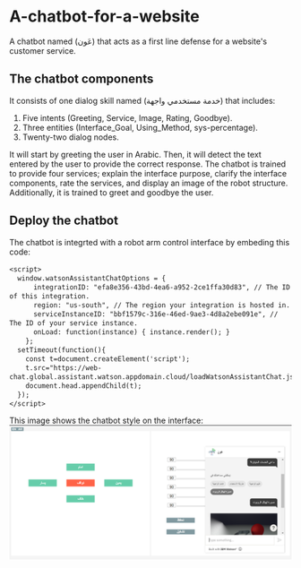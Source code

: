 # A-chatbot-for-a-website
A chatbot named (عَون) that acts as a first line defense for a website's customer service. 

## The chatbot components
It consists of one dialog skill named (خدمة مستخدمي واجهة) that includes:
  1. Five intents (Greeting, Service, Image, Rating, Goodbye).
  2. Three entities (Interface_Goal‬, Using_Method‬, sys-percentage).
  3. Twenty-two dialog nodes.

It will start by greeting the user in Arabic. Then, it will detect the text entered by the user to provide the correct response. The chatbot is trained to provide four services; explain the interface purpose, clarify the interface components, rate the services, and display an image of the robot structure.  Additionally, it is trained to greet and goodbye the user.

## Deploy the chatbot 
The chatbot is integrted with a robot arm control interface by embeding this code:
```
<script>
  window.watsonAssistantChatOptions = {
      integrationID: "efa8e356-43bd-4ea6-a952-2ce1ffa30d83", // The ID of this integration.
      region: "us-south", // The region your integration is hosted in.
      serviceInstanceID: "bbf1579c-316e-46ed-9ae3-4d8a2ebe091e", // The ID of your service instance.
      onLoad: function(instance) { instance.render(); }
    };
  setTimeout(function(){
    const t=document.createElement('script');
    t.src="https://web-chat.global.assistant.watson.appdomain.cloud/loadWatsonAssistantChat.js";
    document.head.appendChild(t);
  });
</script>
```
This image shows the chatbot style on the interface:
![](Interface's_chatbot.PNG)


